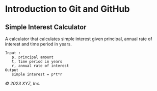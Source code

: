 # Introduction to Git and GitHub

## Simple Interest Calculator

A calculator that calculates simple interest given principal, annual rate of interest and time period in years.

```
Input :
   p, principal amount
   t, time period in years
   r, annual rate of interest
Output
   simple interest = p*t*r
```

_© 2023 XYZ, Inc._
